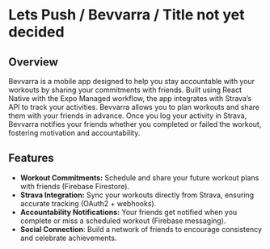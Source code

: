 # Lets Push / Bevvarra / Title not yet decided

## Overview
Bevvarra is a mobile app designed to help you stay accountable with your workouts by sharing your commitments with friends. Built using React Native with the Expo Managed workflow, the app integrates with Strava’s API to track your activities. Bevvarra allows you to plan workouts and share them with your friends in advance. Once you log your activity in Strava, Bevvarra notifies your friends whether you completed or failed the workout, fostering motivation and accountability.

## Features
+ **Workout Commitments:** Schedule and share your future workout plans with friends (Firebase Firestore).
+ **Strava Integration:** Sync your workouts directly from Strava, ensuring accurate tracking (OAuth2 + webhooks).
+ **Accountability Notifications:** Your friends get notified when you complete or miss a scheduled workout (Firebase messaging).
+ **Social Connection**: Build a network of friends to encourage consistency and celebrate achievements.
